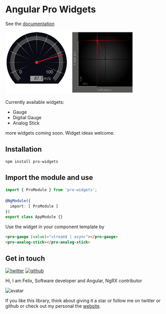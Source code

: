 # Angular Pro Widgets

See the [documentation](https://ngfelixl.github.io/pro-widgets)

<img src="../../img/demo.PNG" alt="Widgets" width="400px">

Currently available widgets:

- Gauge
- Digital Gauge
- Analog Stick

more widgets coming soon. Widget ideas welcome.

## Installation 

```
npm install pro-widgets
```

## Import the module and use

```typescript
import { ProModule } from 'pro-widgets';

@NgModule({
  import: [ ProModule ]
})
export class AppModule {}
```

Use the widget in your component template by

```html
<pro-gauge [value]="stream$ | async"></pro-gauge>
<pro-analog-stick></pro-analog-stick>
```

## Get in touch

[![twitter](https://img.shields.io/badge/twitter-%40ngfelixl-blue.svg?logo=twitter)](https://twitter.com/intent/follow?screen_name=ngfelixl)
[![github](https://img.shields.io/badge/github-%40ngfelixl-blue.svg?logo=github)](https://github.com/ngfelixl)

Hi, I am Felix,
Software developer and Angular, NgRX contributor

![avatar](https://avatars2.githubusercontent.com/u/24190530?s=200&v=4)

If you like this library, think about giving it a star or follow me on twitter or github or check out my personal
the [website](https://felixlemke.com).